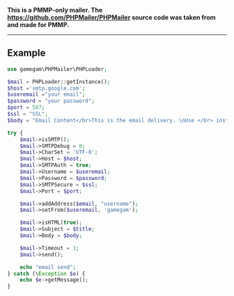 **This is a PMMP-only mailer. The https://github.com/PHPMailer/PHPMailer source code was taken from and made for PMMP.**

---

## Example

```php
use gamegam\PHPMailer\PHPLoader;

$mail = PHPLoader::getInstance();
$host ='smtp.google.com';
$useremail ="your email";
$password = "your password";
$port = 587;
$ssl = "SSL";
$body = "Email Content</br>This is the email delivery. \nUse </br> instead";

try {
    $mail->isSMTP();
    $mail->SMTPDebug = 0;
    $mail->CharSet = 'UTF-8';
    $mail->Host = $host;
    $mail->SMTPAuth = true;
    $mail->Username = $useremail;
    $mail->Password = $password;
    $mail->SMTPSecure = $ssl;
    $mail->Port = $port;

    $mail->addAddress($email, "username");
    $mail->setFrom($useremail, 'gamegam');

    $mail->isHTML(true);
    $mail->Subject = $title;
    $mail->Body = $body;

    $mail->Timeout = 1;
    $mail->send();

    echo "email send";
} catch (\Exception $e) {
    echo $e->getMessage();
}
